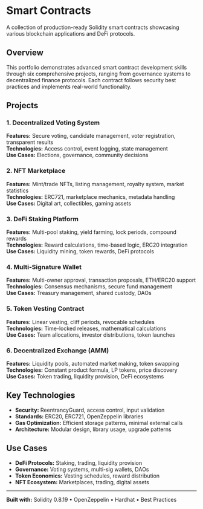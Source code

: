 # Smart Contracts

A collection of production-ready Solidity smart contracts showcasing various blockchain applications and DeFi protocols.

## Overview

This portfolio demonstrates advanced smart contract development skills through six comprehensive projects, ranging from governance systems to decentralized finance protocols. Each contract follows security best practices and implements real-world functionality.

## Projects

### 1. **Decentralized Voting System**
**Features:** Secure voting, candidate management, voter registration, transparent results  
**Technologies:** Access control, event logging, state management  
**Use Cases:** Elections, governance, community decisions

### 2. **NFT Marketplace**
**Features:** Mint/trade NFTs, listing management, royalty system, market statistics  
**Technologies:** ERC721, marketplace mechanics, metadata handling  
**Use Cases:** Digital art, collectibles, gaming assets

### 3. **DeFi Staking Platform**
**Features:** Multi-pool staking, yield farming, lock periods, compound rewards  
**Technologies:** Reward calculations, time-based logic, ERC20 integration  
**Use Cases:** Liquidity mining, token rewards, DeFi protocols

### 4. **Multi-Signature Wallet**
**Features:** Multi-owner approval, transaction proposals, ETH/ERC20 support  
**Technologies:** Consensus mechanisms, secure fund management  
**Use Cases:** Treasury management, shared custody, DAOs

### 5. **Token Vesting Contract**
**Features:** Linear vesting, cliff periods, revocable schedules  
**Technologies:** Time-locked releases, mathematical calculations  
**Use Cases:** Team allocations, investor distributions, token launches

### 6. **Decentralized Exchange (AMM)**
**Features:** Liquidity pools, automated market making, token swapping  
**Technologies:** Constant product formula, LP tokens, price discovery  
**Use Cases:** Token trading, liquidity provision, DeFi ecosystems

## Key Technologies

- **Security:** ReentrancyGuard, access control, input validation
- **Standards:** ERC20, ERC721, OpenZeppelin libraries
- **Gas Optimization:** Efficient storage patterns, minimal external calls
- **Architecture:** Modular design, library usage, upgrade patterns

## Use Cases

- **DeFi Protocols:** Staking, trading, liquidity provision
- **Governance:** Voting systems, multi-sig wallets, DAOs
- **Token Economics:** Vesting schedules, reward distribution
- **NFT Ecosystem:** Marketplaces, trading, digital assets

---

**Built with:** Solidity 0.8.19 • OpenZeppelin • Hardhat • Best Practices